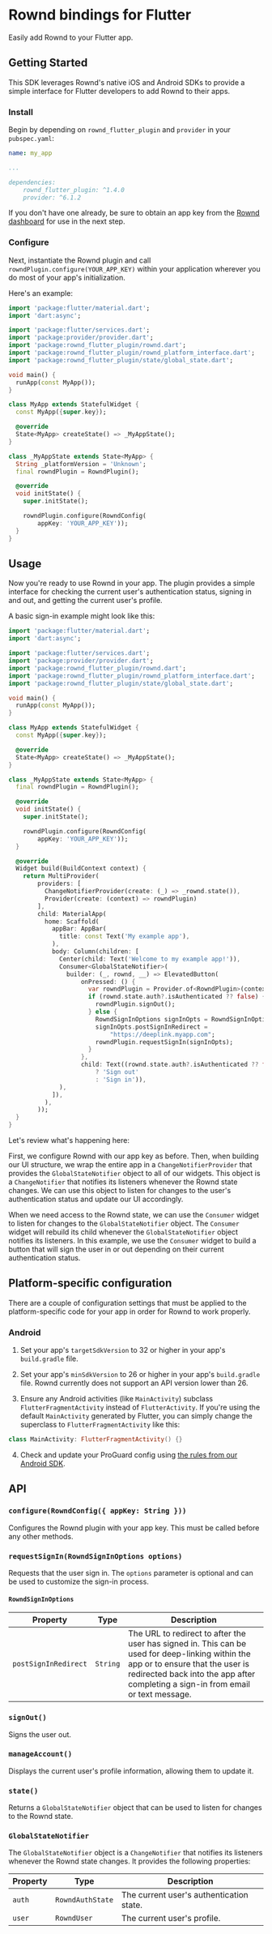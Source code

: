 # Rownd bindings for Flutter

Easily add Rownd to your Flutter app.

## Getting Started

This SDK leverages Rownd's native iOS and Android SDKs to provide a simple interface for Flutter developers to add Rownd to their apps.

### Install
Begin by depending on `rownd_flutter_plugin` and `provider` in your `pubspec.yaml`:

```yaml
name: my_app

...

dependencies:
    rownd_flutter_plugin: ^1.4.0
    provider: ^6.1.2
```

If you don't have one already, be sure to obtain an app key from the [Rownd dashboard](https://app.rownd.io) for use in the next step.

### Configure

Next, instantiate the Rownd plugin and call `rowndPlugin.configure(YOUR_APP_KEY)` within your application wherever you do most of your app's initialization.

Here's an example:

```dart
import 'package:flutter/material.dart';
import 'dart:async';

import 'package:flutter/services.dart';
import 'package:provider/provider.dart';
import 'package:rownd_flutter_plugin/rownd.dart';
import 'package:rownd_flutter_plugin/rownd_platform_interface.dart';
import 'package:rownd_flutter_plugin/state/global_state.dart';

void main() {
  runApp(const MyApp());
}

class MyApp extends StatefulWidget {
  const MyApp({super.key});

  @override
  State<MyApp> createState() => _MyAppState();
}

class _MyAppState extends State<MyApp> {
  String _platformVersion = 'Unknown';
  final rowndPlugin = RowndPlugin();

  @override
  void initState() {
    super.initState();

    rowndPlugin.configure(RowndConfig(
        appKey: 'YOUR_APP_KEY'));
  }
}
```

## Usage

Now you're ready to use Rownd in your app. The plugin provides a simple interface for checking the current user's authentication status, signing in and out, and getting the current user's profile.

A basic sign-in example might look like this:

```dart
import 'package:flutter/material.dart';
import 'dart:async';

import 'package:flutter/services.dart';
import 'package:provider/provider.dart';
import 'package:rownd_flutter_plugin/rownd.dart';
import 'package:rownd_flutter_plugin/rownd_platform_interface.dart';
import 'package:rownd_flutter_plugin/state/global_state.dart';

void main() {
  runApp(const MyApp());
}

class MyApp extends StatefulWidget {
  const MyApp({super.key});

  @override
  State<MyApp> createState() => _MyAppState();
}

class _MyAppState extends State<MyApp> {
  final rowndPlugin = RowndPlugin();

  @override
  void initState() {
    super.initState();

    rowndPlugin.configure(RowndConfig(
        appKey: 'YOUR_APP_KEY'));
  }

  @override
  Widget build(BuildContext context) {
    return MultiProvider(
        providers: [
          ChangeNotifierProvider(create: (_) => _rownd.state()),
          Provider(create: (context) => rowndPlugin)
        ],
        child: MaterialApp(
          home: Scaffold(
            appBar: AppBar(
              title: const Text('My example app'),
            ),
            body: Column(children: [
              Center(child: Text('Welcome to my example app!')),
              Consumer<GlobalStateNotifier>(
                builder: (_, rownd, __) => ElevatedButton(
                    onPressed: () {
                      var rowndPlugin = Provider.of<RowndPlugin>(context, listen: false);
                      if (rownd.state.auth?.isAuthenticated ?? false) {
                        rowndPlugin.signOut();
                      } else {
                        RowndSignInOptions signInOpts = RowndSignInOptions();
                        signInOpts.postSignInRedirect =
                            "https://deeplink.myapp.com";
                        rowndPlugin.requestSignIn(signInOpts);
                      }
                    },
                    child: Text((rownd.state.auth?.isAuthenticated ?? false)
                        ? 'Sign out'
                        : 'Sign in')),
              ),
            ]),
          ),
        ));
  }
}

```

Let's review what's happening here:

First, we configure Rownd with our app key as before. Then, when building our UI structure, we wrap the entire app in a `ChangeNotifierProvider` that provides the `GlobalStateNotifier` object to all of our widgets. This object is a `ChangeNotifier` that notifies its listeners whenever the Rownd state changes. We can use this object to listen for changes to the user's authentication status and update our UI accordingly.

When we need access to the Rownd state, we can use the `Consumer` widget to listen for changes to the `GlobalStateNotifier` object. The `Consumer` widget will rebuild its child whenever the `GlobalStateNotifier` object notifies its listeners. In this example, we use the `Consumer` widget to build a button that will sign the user in or out depending on their current authentication status.

## Platform-specific configuration

There are a couple of configuration settings that must be applied to the platform-specific code for your app in order for Rownd to work properly.

### Android

1) Set your app's `targetSdkVersion` to 32 or higher in your app's `build.gradle` file.

2) Set your app's `minSdkVersion` to 26 or higher in your app's `build.gradle` file. Rownd currently does not support an API version lower than 26.

3) Ensure any Android activities (like `MainActivity`) subclass `FlutterFragmentActivity` instead of `FlutterActivity`. If you're using the default `MainActivity` generated by Flutter, you can simply change the superclass to `FlutterFragmentActivity` like this:

```kotlin
class MainActivity: FlutterFragmentActivity() {}
```

4) Check and update your ProGuard config using [the rules from our Android SDK](https://github.com/rownd/android/blob/main/README.md#proguard-config).

## API

### `configure(RowndConfig({ appKey: String }))`

Configures the Rownd plugin with your app key. This must be called before any other methods.

### `requestSignIn(RowndSignInOptions options)`

Requests that the user sign in. The `options` parameter is optional and can be used to customize the sign-in process.

#### `RowndSignInOptions`

| Property | Type | Description |
| --- | --- | --- |
| `postSignInRedirect` | `String` | The URL to redirect to after the user has signed in. This can be used for deep-linking within the app or to ensure that the user is redirected back into the app after completing a sign-in from email or text message. |

### `signOut()`

Signs the user out.

### `manageAccount()`

Displays the current user's profile information, allowing them to update it.

### `state()`

Returns a `GlobalStateNotifier` object that can be used to listen for changes to the Rownd state.

### `GlobalStateNotifier`

The `GlobalStateNotifier` object is a `ChangeNotifier` that notifies its listeners whenever the Rownd state changes. It provides the following properties:

| Property | Type | Description |
| --- | --- | --- |
| `auth` | `RowndAuthState` | The current user's authentication state. |
| `user` | `RowndUser` | The current user's profile. |


